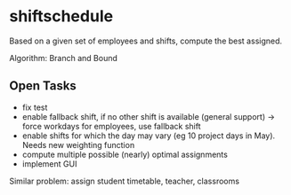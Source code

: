 # shiftschedule
Based on a given set of employees and shifts, compute the best assigned.

Algorithm: Branch and Bound

## Open Tasks
* fix test
* enable fallback shift, if no other shift is available (general support) -> force workdays for employees, use fallback shift
* enable shifts for which the day may vary (eg 10 project days in May). Needs new weighting function
* compute multiple possible (nearly) optimal assignments
* implement GUI


Similar problem: assign student timetable, teacher, classrooms